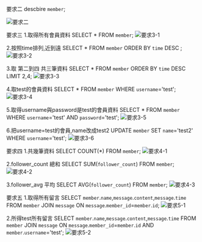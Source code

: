 要求二
descbire `member`;

![要求二](https://user-images.githubusercontent.com/93252094/150737518-586ca6eb-a900-48aa-9274-d12f0a2b3cf3.jpeg)

要求三
1.取得所有會員資料
SELECT * FROM `member`;
![要求3-1](https://user-images.githubusercontent.com/93252094/150737661-19af00ca-e82c-4f57-a8dd-4d90ca651b0a.jpeg)

2.按照time排列,近到遠
SELECT * FROM `member` ORDER BY `time` DESC ;
![要求3-2](https://user-images.githubusercontent.com/93252094/150737773-1934b5e5-5f86-434a-8c97-b3b8b8e2f386.jpeg)

3.取 第二到四 共三筆資料
SELECT * FROM `member` ORDER BY `time` DESC LIMIT 2,4;
![要求3-3](https://user-images.githubusercontent.com/93252094/150737894-25184c1b-4825-484c-8f68-6985cc4e3749.jpeg)

4.取test的會員資料
SELECT * FROM `member` WHERE `username`='test';
![要求3-4](https://user-images.githubusercontent.com/93252094/150737989-6c252426-fa73-497f-ae0e-14bac633e3a1.jpeg)

5.取得username與password是test的會員資料
SELECT * FROM `member` WHERE `username`='test' AND `password`='test';
![要求3-5](https://user-images.githubusercontent.com/93252094/150738115-8d554d71-396d-465d-a502-6e4c3a684a86.jpeg)

6.把username=test的會員,name改成test2
UPDATE `member` SET `name`='test2' WHERE `username`='test';
![要求3-6](https://user-images.githubusercontent.com/93252094/150738258-0aee32ce-45ac-4836-90fb-7768a21e7e98.jpeg)

要求四
1.共幾筆資料
SELECT COUNT(*) FROM `member`; 
![要求4-1](https://user-images.githubusercontent.com/93252094/150738380-4a1bafa5-b036-4ef7-872b-39c52163b740.jpeg)

2.follower_count 總和
SELECT SUM(`follower_count`) FROM `member`;
![要求4-2](https://user-images.githubusercontent.com/93252094/150738385-4bf0a1b7-8904-440f-b45e-63b722d15fd5.jpeg)

3.follower_avg 平均
SELECT AVG(`follower_count`) FROM `member`;
![要求4-3](https://user-images.githubusercontent.com/93252094/150738550-c38d500a-5d5e-431e-9cca-bd4aef486664.jpeg)

要求五
1.取得所有留言
SELECT `member`.`name`,`message`.`content`,`message`.`time` FROM `member` JOIN `message` ON `message`.`member_id`=`member`.`id`;
![要求5-1](https://user-images.githubusercontent.com/93252094/150738772-e9295014-8643-4eb1-abf6-b7177b5b81fb.jpeg)

2.所得test所有留言
SELECT `member`.`name`,`message`.`content`,`message`.`time` FROM `member` JOIN `message` ON `message`.`member_id`=`member`.`id` AND `member`.`username`='test';
![要求5-2](https://user-images.githubusercontent.com/93252094/150738837-aee9f0ee-709b-420b-b3ad-36fdaebf71cc.jpeg)

